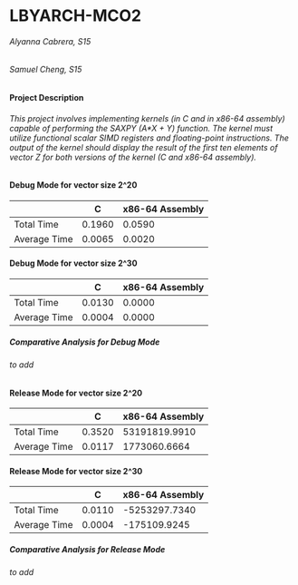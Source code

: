 # LBYARCH-MCO2 
###### Alyanna Cabrera, S15 
###### Samuel Cheng, S15

#### Project Description
###### This project involves implementing kernels (in C and in x86-64 assembly) capable of performing the SAXPY (A*X + Y) function. The kernel must utilize functional scalar SIMD registers and floating-point instructions. The output of the kernel should display the result of the first ten elements of vector Z for both versions of the kernel (C and x86-64 assembly).

#### Debug Mode for vector size 2^20
|  | C | x86-64 Assembly |
|----------|----------|----------|
| Total Time | 0.1960 | 0.0590 |
| Average Time | 0.0065 | 0.0020 |

#### Debug Mode for vector size 2^30
|  | C | x86-64 Assembly |
|----------|----------|----------|
| Total Time | 0.0130 | 0.0000 |
| Average Time | 0.0004 | 0.0000 |


##### Comparative Analysis for Debug Mode
###### to add

#### Release Mode for vector size 2^20
|  | C | x86-64 Assembly |
|----------|----------|----------|
| Total Time | 0.3520 | 53191819.9910 |
| Average Time | 0.0117 | 1773060.6664 |

#### Release Mode for vector size 2^30
|  | C | x86-64 Assembly |
|----------|----------|----------|
| Total Time | 0.0110 | -5253297.7340 |
| Average Time | 0.0004 | -175109.9245 |

##### Comparative Analysis for Release Mode
###### to add
